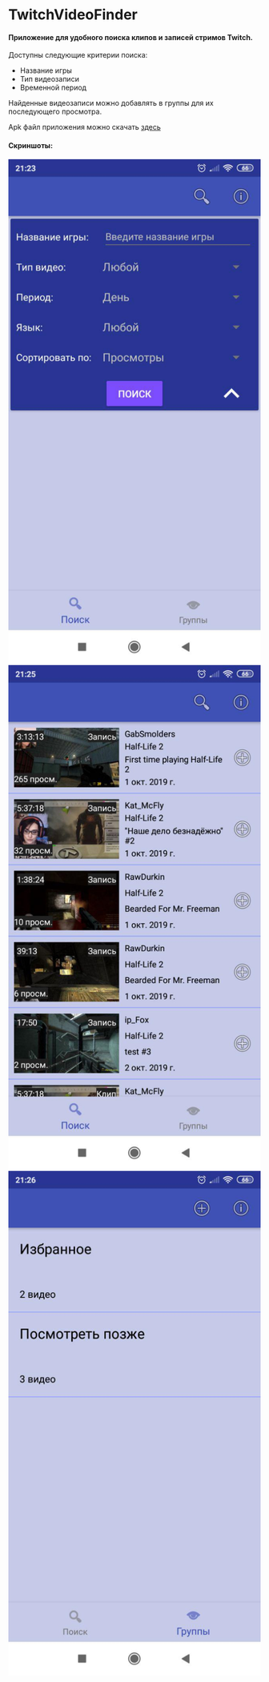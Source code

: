 TwitchVideoFinder
=====================

#### Приложение для удобного поиска клипов и записей стримов Twitch.

Доступны следующие критерии поиска:
 - Название игры
 - Тип видеозаписи
 - Временной период

Найденные видеозаписи можно добавлять в группы для их последующего просмотра.

Apk файл приложения можно скачать [здесь](https://mega.nz/#F!VqIFFKDJ!x3KXS9VQXUFshskKu_R_4w)

#### Скриншоты:

![](screenshots/1.jpg)
![](screenshots/2.jpg)
![](screenshots/3.jpg)